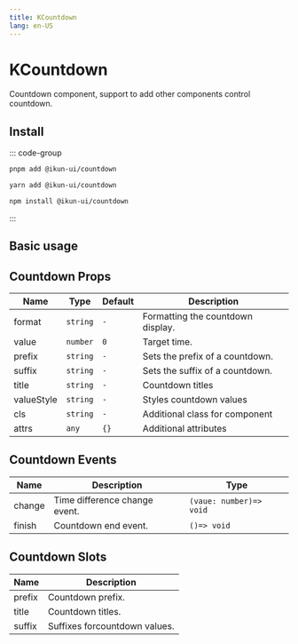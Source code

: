 ```yaml
---
title: KCountdown
lang: en-US
---
```


# KCountdown

Countdown component, support to add other components control countdown.

## Install

::: code-group

```bash [pnpm]
pnpm add @ikun-ui/countdown
```

```bash [yarn]
yarn add @ikun-ui/countdown
```

```bash [npm]
npm install @ikun-ui/countdown
```

:::

## Basic usage

<demo src="countdown/basic.svelte"  github='Countdown'></demo>

## Countdown Props

| Name       | Type     | Default | Description                       |
| ---------- | -------- | ------- | --------------------------------- |
| format     | `string` | `-`     | Formatting the countdown display. |
| value      | `number` | `0`     | Target time.                      |
| prefix     | `string` | `-`     | Sets the prefix of a countdown.   |
| suffix     | `string` | `-`     | Sets the suffix of a countdown.   |
| title      | `string` | `-`     | Countdown titles                  |
| valueStyle | `string` | `-`     | Styles countdown values           |
| cls        | `string` | `-`     | Additional class for component    |
| attrs      | `any`    | `{}`    | Additional attributes             |

## Countdown Events

| Name   | Description                   | Type                    |
| ------ | ----------------------------- | ----------------------- |
| change | Time difference change event. | `(vaue: number)=> void` |
| finish | Countdown end event.          | `()=> void`             |

## Countdown Slots

| Name   | Description                   |
| ------ | ----------------------------- |
| prefix | Countdown prefix.             |
| title  | Countdown titles.             |
| suffix | Suffixes forcountdown values. |

